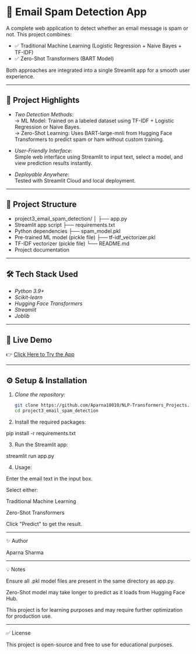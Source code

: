 
# 📧 Email Spam Detection App

A complete web application to detect whether an email message is spam or not. This project combines:

- ✅ Traditional Machine Learning (Logistic Regression + Naive Bayes + TF-IDF)
- ✅ Zero-Shot Transformers (BART Model)

Both approaches are integrated into a single Streamlit app for a smooth user experience.

---

## 🎯 Project Highlights

- *Two Detection Methods*:  
  → ML Model: Trained on a labeled dataset using TF-IDF + Logistic Regression or Naive Bayes.  
  → Zero-Shot Learning: Uses BART-large-mnli from Hugging Face Transformers to predict spam or ham without custom training.

- *User-Friendly Interface*:  
  Simple web interface using Streamlit to input text, select a model, and view prediction results instantly.

- *Deployable Anywhere*:  
  Tested with Streamlit Cloud and local deployment.

---

## 📂 Project Structure

- project3_email_spam_detection/ │
├── app.py                 
- Streamlit app script 
├── requirements.txt       
- Python dependencies
├── spam_model.pkl        
- Pre-trained ML model (pickle file)
├── tf-idf_vectorizer.pkl  
- TF-IDF vectorizer (pickle file)
└── README.md              
- Project documentation

---

## 🛠 Tech Stack Used

- *Python 3.9+*
- *Scikit-learn*
- *Hugging Face Transformers*
- *Streamlit*
- *Joblib*

---

## 🚀 Live Demo

👉 [Click Here to Try the App](https://email-spam-detectors.streamlit.app/)

---

## ⚙ Setup & Installation

1. *Clone the repository:*

   ```bash
   git clone https://github.com/Aparna10010/NLP-Transformers_Projects.git
   cd project3_email_spam_detection

2. Install the required packages:

pip install -r requirements.txt


3. Run the Streamlit app:

streamlit run app.py


4. Usage:

Enter the email text in the input box.

Select either:

Traditional Machine Learning

Zero-Shot Transformers


Click "Predict" to get the result.





---

✨ Author

Aparna Sharma




---

💡 Notes

Ensure all .pkl model files are present in the same directory as app.py.

Zero-Shot model may take longer to predict as it loads from Hugging Face Hub.

This project is for learning purposes and may require further optimization for production use.



---

✅ License

This project is open-source and free to use for educational purposes.


